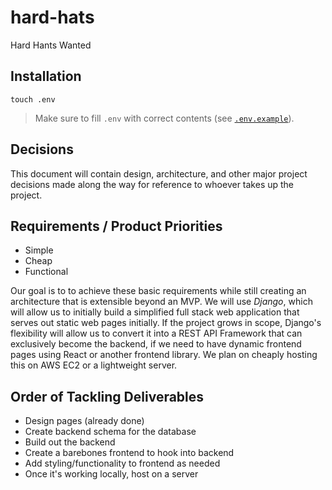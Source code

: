 # hard-hats
Hard Hants Wanted

## Installation

```
touch .env
```

> Make sure to fill `.env` with correct contents (see [`.env.example`](/.env.example)).

## Decisions

This document will contain design, architecture, and other major project decisions made along the way for reference to whoever takes up the project.

## Requirements / Product Priorities

- Simple
- Cheap
- Functional

Our goal is to to achieve these basic requirements while still creating an architecture that is extensible beyond an MVP.
We will use *Django*, which will allow us to initially build a simplified full stack web application that serves out static web pages initially. If the project grows in scope, Django's flexibility will allow us to convert it into a REST API Framework that can exclusively become the backend, if we need to have dynamic frontend pages using React or another frontend library.
We plan on cheaply hosting this on AWS EC2 or a lightweight server.

## Order of Tackling Deliverables

- Design pages (already done)
- Create backend schema for the database
- Build out the backend
- Create a barebones frontend to hook into backend
- Add styling/functionality to frontend as needed
- Once it's working locally, host on a server
